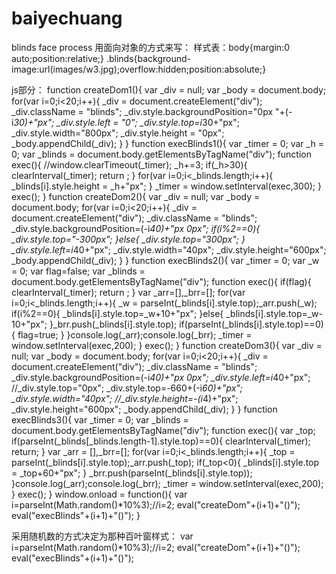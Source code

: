 # baiyechuang
blinds face process
用面向对象的方式来写：
样式表：body{margin:0 auto;position:relative;}
	.blinds{background-image:url(images/w3.jpg);overflow:hidden;position:absolute;}


js部分：
function createDom1(){
	var _div = null;
	var _body = document.body;
	for(var i=0;i<20;i++){
		_div = document.createElement("div");
		_div.className = "blinds";
		_div.style.backgroundPosition="0px "+(-i*30)+"px";
		_div.style.left = "0";
		_div.style.top=i*30+"px";
		_div.style.width="800px";
		_div.style.height = "0px";
		_body.appendChild(_div);
	}
}
function execBlinds1(){
	var _timer = 0;
	var _h = 0;
	var _blinds = document.body.getElementsByTagName("div");
	function exec(){
		//window.clearTimeout(_timer);
		_h+=3;
		if(_h>30){
			clearInterval(_timer);
			return ;
		}
		for(var i=0;i<_blinds.length;i++){
			_blinds[i].style.height = _h+"px";
		}
		_timer = window.setInterval(exec,300);
	}
	exec();
}
function createDom2(){
	var _div = null;
	var _body = document.body;
	for(var i=0;i<20;i++){
		_div = document.createElement("div");
		_div.className = "blinds";
		_div.style.backgroundPosition=(-i*40)+"px 0px";
		if(i%2==0){
			_div.style.top="-300px";
		}else{
			_div.style.top="300px";
		}
		_div.style.left=i*40+"px";
		_div.style.width="40px";
		_div.style.height="600px";
		_body.appendChild(_div);
	}
}
function execBlinds2(){
	var _timer = 0;
	var _w = 0;
	var flag=false;
	var _blinds = document.body.getElementsByTagName("div");
	function exec(){
		if(flag){
			clearInterval(_timer);
			return ;
		}
		var _arr=[],_brr=[];
		for(var i=0;i<_blinds.length;i++){
			_w = parseInt(_blinds[i].style.top);_arr.push(_w);
			if(i%2==0){
				_blinds[i].style.top=_w+10+"px";
			}else{
				_blinds[i].style.top=_w-10+"px";
			}_brr.push(_blinds[i].style.top);
			if(parseInt(_blinds[i].style.top)==0){
				flag=true;
			}
		}console.log(_arr);console.log(_brr);
		_timer = window.setInterval(exec,200);
	}
	exec();
}
function createDom3(){
	var _div = null;
	var _body = document.body;
	for(var i=0;i<20;i++){
		_div = document.createElement("div");
		_div.className = "blinds";
		_div.style.backgroundPosition=(-i*40)+"px 0px";
		_div.style.left=i*40+"px";
		//_div.style.top="0px";
		_div.style.top=-660+(-i*60)+"px";
		_div.style.width="40px";
		//_div.style.height=-(i*4)+"px";
		_div.style.height="600px";
		_body.appendChild(_div);
	}
}
function execBlinds3(){
	var _timer = 0;
	var _blinds = document.body.getElementsByTagName("div");
	function exec(){
		var _top;
		if(parseInt(_blinds[_blinds.length-1].style.top)==0){
			clearInterval(_timer);
			return;
		}
		var _arr = [],_brr=[];
		for(var i=0;i<_blinds.length;i++){
			_top = parseInt(_blinds[i].style.top);_arr.push(_top);
			if(_top<0){
				_blinds[i].style.top = _top+60+"px";
			}
			_brr.push(parseInt(_blinds[i].style.top));
		}console.log(_arr);console.log(_brr);
		_timer = window.setInterval(exec,200);
	}
	exec();
}
window.onload = function(){
	var i=parseInt(Math.random()*10%3);//i=2;
	eval("createDom"+(i+1)+"()");
	eval("execBlinds"+(i+1)+"()");
}



采用随机数的方式决定为那种百叶窗样式：
var i=parseInt(Math.random()*10%3);//i=2;
	eval("createDom"+(i+1)+"()");
	eval("execBlinds"+(i+1)+"()");
